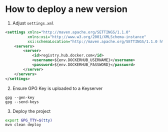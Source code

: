 # How to deploy a new version

1. Adjust `settings.xml`

```xml
<settings xmlns="http://maven.apache.org/SETTINGS/1.1.0"
          xmlns:xsi="http://www.w3.org/2001/XMLSchema-instance"
          xsi:schemaLocation="http://maven.apache.org/SETTINGS/1.1.0 http://maven.apache.org/xsd/settings-1.1.0.xsd">
    <servers>
        <server>
            <id>registry.hub.docker.com</id>
            <username>${env.DOCKERHUB_USERNAME}</username>
            <password>${env.DOCKERHUB_PASSWORD}</password>
        </server>
    </servers>
</settings>
```

2. Ensure GPG Key is uploaded to a Keyserver

```
gpg --gen-key
gpg --send-keys
```

3. Deploy the project

```bash
export GPG_TTY=$(tty)
mvn clean deploy
```
